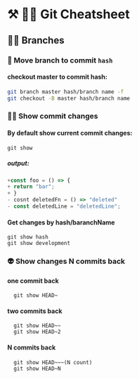 # ⚒ 🐻‍❄️ Git Cheatsheet

## 🐯🧛‍ Branches
### 🧟 Move branch to commit `hash`
#### checkout master to commit hash:
```sh
git branch master hash/branch name -f
git checkout -B master hash/branch name
```
### 👯‍♀️ Show commit changes
#### By default show current commit changes:
```
git show
```
##### output: 
```js
+const foo = () => {
+ return "bar";
+ }
- cosnt deletedFn = () => "deleted"
- const deletedLine = "deletedLine";
```
#### Get changes by hash/baranchName
```
git show hash
git show development
```
### 👽 Show changes N commits back
#### one commit back
```
  git show HEAD~
```
#### two commits back
```
  git show HEAD~~
  git show HEAD~2
```
#### N commits back
```
  git show HEAD~~~(N count)
  git show HEAD~N
```


